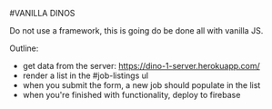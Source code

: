 #VANILLA DINOS

Do not use a framework, this is going do be done all with vanilla JS.

Outline:
- get data from the server: https://dino-1-server.herokuapp.com/
- render a list in the #job-listings ul
- when you submit the form, a new job should populate in the list
- when you're finished with functionality, deploy to firebase